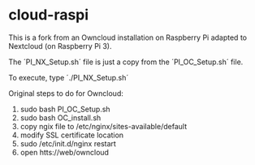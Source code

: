 # cloud-raspi

This is a fork from an Owncloud installation on Raspberry Pi adapted to Nextcloud (on Raspberry Pi 3).

The ´PI_NX_Setup.sh´ file is just a copy from the ´PI_OC_Setup.sh´ file.

To execute, type ´./PI_NX_Setup.sh´

Original steps to do for Owncloud:

1. sudo bash PI_OC_Setup.sh
2. sudo bash OC_install.sh
3. copy ngix file to /etc/nginx/sites-available/default
4. modify SSL certificate location
5. sudo /etc/init.d/nginx restart
6. open htts://web/owncloud
